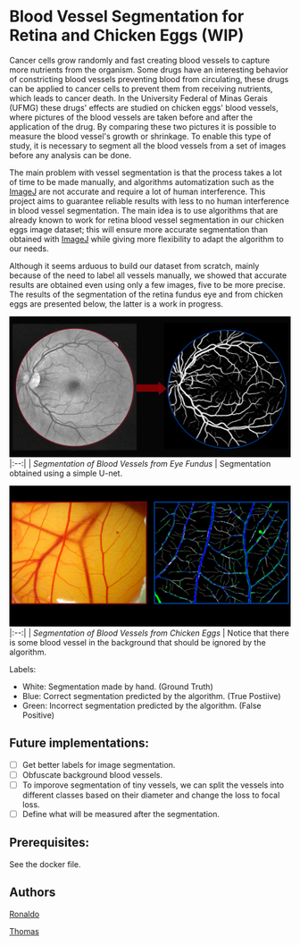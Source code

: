 # Blood Vessel Segmentation for Retina and Chicken Eggs (WIP)

Cancer cells grow randomly and fast creating blood vessels to capture more nutrients from the organism. Some drugs have an interesting behavior of constricting blood vessels preventing blood from circulating, these drugs can be applied to cancer cells to prevent them from receiving nutrients, which leads to cancer death. In the University Federal of Minas Gerais (UFMG) these drugs' effects are studied on chicken eggs' blood vessels, where pictures of the blood vessels are taken before and after the application of the drug. By comparing these two pictures it is possible to measure the blood vessel's growth or shrinkage. To enable this type of study, it is necessary to segment all the blood vessels from a set of images before any analysis can be done.

The main problem with vessel segmentation is that the process takes a lot of time to be made manually, and algorithms automatization such as the [ImageJ][imagej] are not accurate and require a lot of human interference. This project aims to guarantee reliable results with less to no human interference in blood vessel segmentation. The main idea is to use algorithms that are already known to work for retina blood vessel segmentation in our chicken eggs image dataset; this will ensure more accurate segmentation than obtained with [ImageJ][imagej] while giving more flexibility to adapt the algorithm to our needs.

Although it seems arduous to build our dataset from scratch, mainly because of the need to label all vessels manually, we showed that accurate results are obtained even using only a few images, five to be more precise. The results of the segmentation of the retina fundus eye and from chicken eggs are presented below, the latter is a work in progress.

![Retina Blood Vessel Segmentation](images/vessel.png)
|:--:| 
| *Segmentation of Blood Vessels from Eye Fundus* |
Segmentation obtained using a simple U-net.

![Chicken Egg Blood Vessel Segmentation (WIP)](images/vessel-egg.png)
|:--:| 
| *Segmentation of Blood Vessels from Chicken Eggs* |
Notice that there is some blood vessel in the background that should be ignored by the algorithm.

Labels:
- White: Segmentation made by hand. (Ground Truth)
- Blue: Correct segmentation predicted by the algorithm. (True Postiive)
- Green: Incorrect segmentation predicted by the algorithm. (False Positive)

## Future implementations:

- [ ] Get better labels for image segmentation.
- [ ] Obfuscate background blood vessels.
- [ ] To imporove segmentation of tiny vessels, we can split the vessels into different classes based on their diameter and change the loss to focal loss.
- [ ] Define what will be measured after the segmentation.  

## Prerequisites:

See the docker file.

## Authors
[Ronaldo](https://www.linkedin.com/in/ronaldo-givisiez/)

[Thomas](http://linkedin.com/in/thomas-toshio-inoue-5240241b5)


[imagej]:https://imagej.nih.gov/ij/
